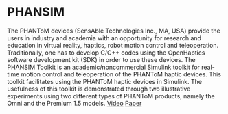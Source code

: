 # PHANSIM
The PHANToM devices (SensAble Technologies Inc., MA, USA) provide the users in industry and academia with an opportunity for research and education in virtual reality, haptics, robot motion control and teleoperation. Traditionally, one has to develop C/C++ codes using the OpenHaptics software development kit (SDK) in order to use these devices. The PHANSIM Toolkit is an academic/noncommercial Simulink toolkit for real-time motion control and teleoperation of the PHANToM haptic devices. This toolkit facilitates using the PHANToM haptic devices in Simulink. The usefulness of this toolkit is demonstrated through two illustrative experiments using two different types of PHANToM products, namely the Omni and the Premium 1.5 models.
[Video](https://www.youtube.com/watch?v=rAAa9hKRcW4)
[Paper](http://www.ece.ualberta.ca/~tbs/CANCAM2011-a.PDF)
